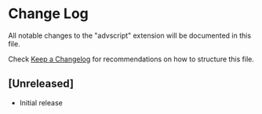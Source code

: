 # Change Log
All notable changes to the "advscript" extension will be documented in this file.

Check [Keep a Changelog](http://keepachangelog.com/) for recommendations on how to structure this file.

## [Unreleased]
- Initial release
